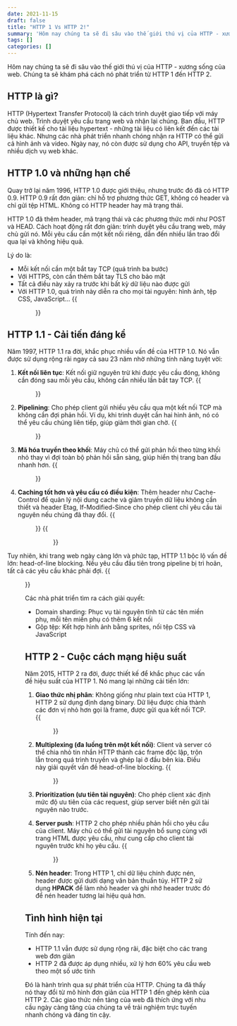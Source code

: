 ```yaml
---
date: 2021-11-15
draft: false
title: "HTTP 1 Vs HTTP 2!"
summary: 'Hôm nay chúng ta sẽ đi sâu vào thế giới thú vị của HTTP - xương sống của web. Chúng ta sẽ khám phá cách nó phát triển từ HTTP 1 đến HTTP 2.'
tags: []
categories: []
---
```


Hôm nay chúng ta sẽ đi sâu vào thế giới thú vị của HTTP - xương sống của web. Chúng ta sẽ khám phá cách nó phát triển từ HTTP 1 đến HTTP 2.

## HTTP là gì?

HTTP (Hypertext Transfer Protocol) là cách trình duyệt giao tiếp với máy chủ web. Trình duyệt yêu cầu trang web và nhận lại chúng. Ban đầu, HTTP được thiết kế cho tài liệu hypertext - những tài liệu có liên kết đến các tài liệu khác. Nhưng các nhà phát triển nhanh chóng nhận ra HTTP có thể gửi cả hình ảnh và video. Ngày nay, nó còn được sử dụng cho API, truyền tệp và nhiều dịch vụ web khác.

## HTTP 1.0 và những hạn chế

Quay trở lại năm 1996, HTTP 1.0 được giới thiệu, nhưng trước đó đã có HTTP 0.9. HTTP 0.9 rất đơn giản: chỉ hỗ trợ phương thức GET, không có header và chỉ gửi tệp HTML. Không có HTTP header hay mã trạng thái.

HTTP 1.0 đã thêm header, mã trạng thái và các phương thức mới như POST và HEAD. Cách hoạt động rất đơn giản: trình duyệt yêu cầu trang web, máy chủ gửi nó. Mỗi yêu cầu cần một kết nối riêng, dẫn đến nhiều lần trao đổi qua lại và không hiệu quả.

Lý do là:
- Mỗi kết nối cần một bắt tay TCP (quá trình ba bước)
- Với HTTPS, còn cần thêm bắt tay TLS cho bảo mật
- Tất cả điều này xảy ra trước khi bất kỳ dữ liệu nào được gửi
- Với HTTP 1.0, quá trình này diễn ra cho mọi tài nguyên: hình ảnh, tệp CSS, JavaScript...
{{<figure src="./image1.png" width="500px" class="center">}}

## HTTP 1.1 - Cải tiến đáng kể

Năm 1997, HTTP 1.1 ra đời, khắc phục nhiều vấn đề của HTTP 1.0. Nó vẫn được sử dụng rộng rãi ngay cả sau 23 năm nhờ những tính năng tuyệt vời:

1. **Kết nối liên tục**: Kết nối giữ nguyên trừ khi được yêu cầu đóng, không cần đóng sau mỗi yêu cầu, không cần nhiều lần bắt tay TCP.
{{<figure src="./image2.png" width="500px" class="center">}}

2. **Pipelining**: Cho phép client gửi nhiều yêu cầu qua một kết nối TCP mà không cần đợi phản hồi. Ví dụ, khi trình duyệt cần hai hình ảnh, nó có thể yêu cầu chúng liên tiếp, giúp giảm thời gian chờ.
{{<figure src="./image3.png" width="500px" class="center">}}

3. **Mã hóa truyền theo khối**: Máy chủ có thể gửi phản hồi theo từng khối nhỏ thay vì đợi toàn bộ phản hồi sẵn sàng, giúp hiển thị trang ban đầu nhanh hơn.
{{<figure src="./image4.png" width="700px" class="center">}}

4. **Caching tốt hơn và yêu cầu có điều kiện**: Thêm header như Cache-Control để quản lý nội dung cache và giảm truyền dữ liệu không cần thiết và header Etag, If-Modified-Since cho phép client chỉ yêu cầu tài nguyên nếu chúng đã thay đổi.
{{<figure src="./image5.png" width="600px" class="center">}}
{{<figure src="./image6.png" width="600px" class="center">}}

Tuy nhiên, khi trang web ngày càng lớn và phức tạp, HTTP 1.1 bộc lộ vấn đề lớn: head-of-line blocking. Nếu yêu cầu đầu tiên trong pipeline bị trì hoãn, tất cả các yêu cầu khác phải đợi.
{{<figure src="./image7.png" width="600px" class="center">}}

Các nhà phát triển tìm ra cách giải quyết:
- Domain sharding: Phục vụ tài nguyên tĩnh từ các tên miền phụ, mỗi tên miền phụ có thêm 6 kết nối
- Gộp tệp: Kết hợp hình ảnh bằng sprites, nối tệp CSS và JavaScript

## HTTP 2 - Cuộc cách mạng hiệu suất

Năm 2015, HTTP 2 ra đời, được thiết kế để khắc phục các vấn đề hiệu suất của HTTP 1. Nó mang lại những cải tiến lớn:

1. **Giao thức nhị phân**: Không giống như plain text của HTTP 1, HTTP 2 sử dụng định dạng binary. Dữ liệu được chia thành các đơn vị nhỏ hơn gọi là frame, được gửi qua kết nối TCP.
{{<figure src="./image8.png" width="500px" class="center">}}

2. **Multiplexing (đa luồng trên một kết nối)**: Client và server có thể chia nhỏ tin nhắn HTTP thành các frame độc lập, trộn lẫn trong quá trình truyền và ghép lại ở đầu bên kia. Điều này giải quyết vấn đề head-of-line blocking.
{{<figure src="./image9.png" width="700px" class="center">}}

3. **Prioritization (ưu tiên tài nguyên)**: Cho phép client xác định mức độ ưu tiên của các request, giúp server biết nên gửi tài nguyên nào trước.

4. **Server push**: HTTP 2 cho phép nhiều phản hồi cho yêu cầu của client. Máy chủ có thể gửi tài nguyên bổ sung cùng với trang HTML được yêu cầu, như cung cấp cho client tài nguyên trước khi họ yêu cầu.
{{<figure src="./image10.png" width="600px" class="center">}}

5. **Nén header**: Trong HTTP 1, chỉ dữ liệu chính được nén, header được gửi dưới dạng văn bản thuần túy. HTTP 2 sử dụng **HPACK** để làm nhỏ header và ghi nhớ header trước đó để nén header tương lai hiệu quả hơn.

## Tình hình hiện tại

Tính đến nay:
- HTTP 1.1 vẫn được sử dụng rộng rãi, đặc biệt cho các trang web đơn giản
- HTTP 2 đã được áp dụng nhiều, xử lý hơn 60% yêu cầu web theo một số ước tính

Đó là hành trình qua sự phát triển của HTTP. Chúng ta đã thấy nó thay đổi từ mô hình đơn giản của HTTP 1 đến ghép kênh của HTTP 2. Các giao thức nền tảng của web đã thích ứng với nhu cầu ngày càng tăng của chúng ta về trải nghiệm trực tuyến nhanh chóng và đáng tin cậy.
